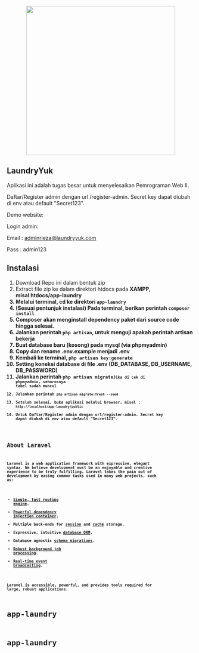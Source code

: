 <p align="center"><img src="https://laravel.com/img/logotype.min.svg" width="400"></p>

## LaundryYuk

Aplikasi ini adalah tugas besar untuk menyelesaikan Pemrograman Web II.

Daftar/Register admin dengan url /register-admin. Secret key dapat diubah di env atau default "Secret123".

Demo website: 

Login admin:

Email : adminrieza@laundryyuk.com

Pass : admin123

## Instalasi

1.  Download Repo ini dalam bentuk zip
2.  Extract file zip ke dalam direktori htdocs pada <b>XAMPP<b>,<br>misal htdocs/app-laundry
3.  Melalui terminal, cd ke direktori <code>app-laundry</code>
4.  (Sesuai pentunjuk instalasi) Pada terminal, berikan perintah <code>composer install</code>
5.  Composer akan menginstall dependency paket dari source code hingga selesai.
6.  Jalankan perintah <code>php artisan</code>, untuk menguji apakah perintah artisan bekerja
7.  Buat database baru (kosong) pada mysql (via phpmyadmin)
8.  Copy dan rename .env.example menjadi .env
9.  Kembali ke terminal, <code>php artisan key:generate</code>
10. Setting koneksi database di file .env <b>(DB_DATABASE, DB_USERNAME, DB_PASSWORD)<b>
11. Jalankan perintah <code>php artisan migrate<code>Jika di cek di phpmyadmin, seharusnya <br>tabel sudah muncul
12. Jalankan perintah <code>php artisan migrate:fresh --seed</code>
13. Setelah selesai, buka aplikasi melalui browser, misal : <code>http://localhost/app-laundry/public</code>
14. Untuk Daftar/Register admin dengan url/register-admin. Secret key dapat diubah di env atau default "Secret123".


## About Laravel

Laravel is a web application framework with expressive, elegant syntax. We believe development must be an enjoyable and creative experience to be truly fulfilling. Laravel takes the pain out of development by easing common tasks used in many web projects, such as:

-   [Simple, fast routing engine](https://laravel.com/docs/routing).
-   [Powerful dependency injection container](https://laravel.com/docs/container).
-   Multiple back-ends for [session](https://laravel.com/docs/session) and [cache](https://laravel.com/docs/cache) storage.
-   Expressive, intuitive [database ORM](https://laravel.com/docs/eloquent).
-   Database agnostic [schema migrations](https://laravel.com/docs/migrations).
-   [Robust background job processing](https://laravel.com/docs/queues).
-   [Real-time event broadcasting](https://laravel.com/docs/broadcasting).

Laravel is accessible, powerful, and provides tools required for large, robust applications.
# app-laundry
# app-laundry
